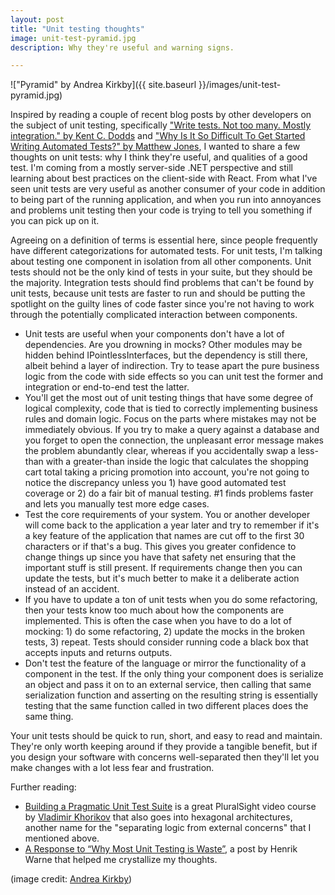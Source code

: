 ```yaml
---
layout: post
title: "Unit testing thoughts"
image: unit-test-pyramid.jpg
description: Why they're useful and warning signs.

---
```


!["Pyramid" by Andrea Kirkby]({{ site.baseurl }}/images/unit-test-pyramid.jpg)

Inspired by reading a couple of recent blog posts by other developers on the subject of unit testing, specifically ["Write tests. Not too many. Mostly integration." by Kent C. Dodds](https://blog.kentcdodds.com/write-tests-not-too-many-mostly-integration-5e8c7fff591c) and ["Why Is It So Difficult To Get Started Writing Automated Tests?" by Matthew Jones](https://exceptionnotfound.net/why-is-it-so-difficult-to-get-started-writing-automated-tests/), I wanted to share a few thoughts on unit tests: why I think they're useful, and qualities of a good test.<!--more--> I'm coming from a mostly server-side .NET perspective and still learning about best practices on the client-side with React. From what I've seen unit tests are very useful as another consumer of your code in addition to being part of the running application, and when you run into annoyances and problems unit testing then your code is trying to tell you something if you can pick up on it.

Agreeing on a definition of terms is essential here, since people frequently have different categorizations for automated tests. For unit tests, I'm talking about testing one component in isolation from all other components. Unit tests should not be the only kind of tests in your suite, but they should be the majority. Integration tests should find problems that can't be found by unit tests, because unit tests are faster to run and should be putting the spotlight on the guilty lines of code faster since you're not having to work through the potentially complicated interaction between components.

* Unit tests are useful when your components don't have a lot of dependencies. Are you drowning in mocks? Other modules may be hidden behind IPointlessInterfaces, but the dependency is still there, albeit behind a layer of indirection. Try to tease apart the pure business logic from the code with side effects so you can unit test the former and integration or end-to-end test the latter.
* You'll get the most out of unit testing things that have some degree of logical complexity, code that is tied to correctly implementing business rules and domain logic. Focus on the parts where mistakes may not be immediately obvious. If you try to make a query against a database and you forget to open the connection, the unpleasant error message makes the problem abundantly clear, whereas if you accidentally swap a less-than with a greater-than inside the logic that calculates the shopping cart total taking a pricing promotion into account, you're not going to notice the discrepancy unless you 1) have good automated test coverage or 2) do a fair bit of manual testing. #1 finds problems faster and lets you manually test more edge cases.
* Test the core requirements of your system. You or another developer will come back to the application a year later and try to remember if it's a key feature of the application that names are cut off to the first 30 characters or if that's a bug. This gives you greater confidence to change things up since you have that safety net ensuring that the important stuff is still present. If requirements change then you can update the tests, but it's much better to make it a deliberate action instead of an accident.
* If you have to update a ton of unit tests when you do some refactoring, then your tests know too much about how the components are implemented. This is often the case when you have to do a lot of mocking: 1) do some refactoring, 2) update the mocks in the broken tests, 3) repeat. Tests should consider running code a black box that accepts inputs and returns outputs.
* Don't test the feature of the language or mirror the functionality of a component in the test. If the only thing your component does is serialize an object and pass it on to an external service, then calling that same serialization function and asserting on the resulting string is essentially testing that the same function called in two different places does the same thing.

Your unit tests should be quick to run, short, and easy to read and maintain. They're only worth keeping around if they provide a tangible benefit, but if you design your software with concerns well-separated then they'll let you make changes with a lot less fear and frustration.

Further reading:

* [Building a Pragmatic Unit Test Suite](https://www.pluralsight.com/courses/pragmatic-unit-testing) is a great PluralSight video course by [Vladimir Khorikov](http://enterprisecraftsmanship.com/) that also goes into hexagonal architectures, another name for the "separating logic from external concerns" that I mentioned above.
* [A Response to “Why Most Unit Testing is Waste”](https://henrikwarne.com/2014/09/04/a-response-to-why-most-unit-testing-is-waste/), a post by Henrik Warne that helped me crystallize my thoughts.

(image credit: [Andrea Kirkby](https://www.flickr.com/photos/andreakirkby/6527741995/in/photolist-aWQogM-7zE3KM-3Q3wsX-3Q3u5v-7zPhnX-32g9n2-392VZw-7zHRwb-Rx113-3Q7TNW-3Q3CeV-2VU2C-GoSLi-4FgLmZ-pmqENj-BmQWK-6NCsq-7yaQu9-39GYNa-kDr51f-aeMtfU-LyjkN-73woqC-zFUgo-FcB2ro-UFyewv-8483b-pmpMZz-A7d2Q-pa1LC-dJc2Kq-7Df9js-o376RR-6cMDSc-An38m-8EMAq1-847pY-2YJfh2-osQem-btawAR-DVgHk-6DbLdk-aDoK9-b3q9xe-aDoDA-W7zMzy-9M7q2W-7MFbsf-c8M5py-qg2aXh))